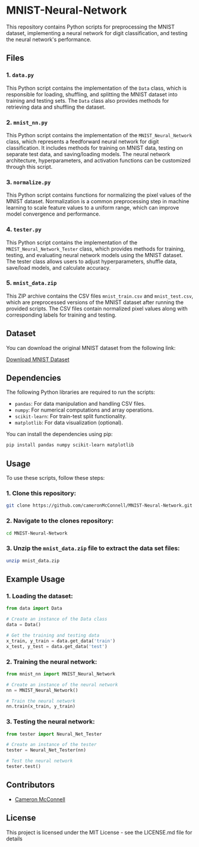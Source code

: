 # MNIST-Neural-Network

This repository contains Python scripts for preprocessing the MNIST dataset, implementing a neural network for digit classification, and testing the neural network's performance.

## Files

### 1. `data.py`

This Python script contains the implementation of the `Data` class, which is responsible for loading, shuffling, and splitting the MNIST dataset into training and testing sets. The `Data` class also provides methods for retrieving data and shuffling the dataset.

### 2. `mnist_nn.py`

This Python script contains the implementation of the `MNIST_Neural_Network` class, which represents a feedforward neural network for digit classification. It includes methods for training on MNIST data, testing on separate test data, and saving/loading models. The neural network architecture, hyperparameters, and activation functions can be customized through this script.

### 3. `normalize.py`

This Python script contains functions for normalizing the pixel values of the MNIST dataset. Normalization is a common preprocessing step in machine learning to scale feature values to a uniform range, which can improve model convergence and performance.

### 4. `tester.py`

This Python script contains the implementation of the `MNIST_Neural_Network_Tester` class, which provides methods for training, testing, and evaluating neural network models using the MNIST dataset. The tester class allows users to adjust hyperparameters, shuffle data, save/load models, and calculate accuracy.

### 5. `mnist_data.zip`

This ZIP archive contains the CSV files `mnist_train.csv` and `mnist_test.csv`, which are preprocessed versions of the MNIST dataset after running the provided scripts. The CSV files contain normalized pixel values along with corresponding labels for training and testing.

## Dataset

You can download the original MNIST dataset from the following link:

[Download MNIST Dataset](https://www.kaggle.com/datasets/oddrationale/mnist-in-csv?resource=download)

## Dependencies

The following Python libraries are required to run the scripts:

- `pandas`: For data manipulation and handling CSV files.
- `numpy`: For numerical computations and array operations.
- `scikit-learn`: For train-test split functionality.
- `matplotlib`: For data visualization (optional).

You can install the dependencies using pip:

```bash
pip install pandas numpy scikit-learn matplotlib
```

## Usage

To use these scripts, follow these steps:

### 1. Clone this repository:

```bash
git clone https://github.com/cameronMcConnell/MNIST-Neural-Network.git
```

### 2. Navigate to the clones repository:

```bash
cd MNIST-Neural-Network
```

### 3. Unzip the `mnist_data.zip` file to extract the data set files:

```bash
unzip mnist_data.zip
```

## Example Usage

### 1. Loading the dataset:

```python
from data import Data

# Create an instance of the Data class
data = Data()

# Get the training and testing data
x_train, y_train = data.get_data('train')
x_test, y_test = data.get_data('test')
```

### 2. Training the neural network:

```python
from mnist_nn import MNIST_Neural_Network

# Create an instance of the neural network
nn = MNIST_Neural_Network()

# Train the neural network
nn.train(x_train, y_train)
```

### 3. Testing the neural network:

```python
from tester import Neural_Net_Tester

# Create an instance of the tester
tester = Neural_Net_Tester(nn)

# Test the neural network
tester.test()
```

## Contributors

* [Cameron McConnell](https://www.linkedin.com/in/cameron-mcconnell-704b17225/)

## License

This project is licensed under the MIT License - see the LICENSE.md file for details